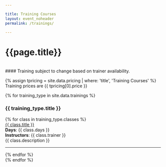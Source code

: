 ```yaml
---

title: Training Courses
layout: event_noheader
permalink: /trainings/

---
```


# {{page.title}}
<br>
#### Training subject to change based on trainer availability.

{% assign tpricing = site.data.pricing | where: 'title', 'Training Courses' %}
Training prices are {{ tpricing[0].price }}

<section class='training'>
{% for training_type in site.data.trainings %}
<h3 style="background-color: #{{ training_type.color }};">{{ training_type.title }}</h3>
<div class="tr-mobile-table" style="border-left-color: #{{ training_type.color }} !important;">
    {% for class in training_type.classes %}
    <div class="class-container">
        <div class="class-title"><a href="{{ class.url }}">{{ class.title }}</a></div>
        <div><strong>Days</strong>: {{ class.days }}</div>
        <div><strong>Instructors</strong>: {{ class.trainer }}</div>
        <div class="class-description">{{ class.description }}</div>
    </div>
    <hr>
    {% endfor %}
</div>
{% endfor %}
</section>

